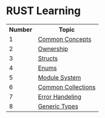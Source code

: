 # RUST Learning

<table>
    <tr>
        <th>Number</th>
        <th>Topic</th>
    </tr>
    <tr>
        <td>1</td>
        <td><a href ="https://github.com/edr3x/RUST-Learning/tree/master/1.common_concepts"> Common Concepts </a></td>
    </tr>
    <tr>
        <td>2</td>
        <td><a href ="https://github.com/edr3x/RUST-Learning/tree/master/2.understanding_ownership"> Ownership</a></td>
    </tr>
    <tr>
        <td>3</td>
        <td><a href ="https://github.com/edr3x/RUST-Learning/tree/master/3.structs"> Structs</a></td>
    </tr>
    <tr>
        <td>4</td>
        <td><a href ="https://github.com/edr3x/RUST-Learning/tree/master/4.enums"> Enums</a></td>
    </tr>
    <tr>
        <td>5</td>
        <td><a href ="https://github.com/edr3x/RUST-Learning/tree/master/5.module_system"> Module System</a></td>
    </tr>
    <tr>
        <td>6</td>
        <td><a href ="https://github.com/edr3x/RUST-Learning/tree/master/6.common_collections"> Common Collections</a></td>
    </tr>
    <tr>
        <td>7</td>
        <td><a href ="https://github.com/edr3x/RUST-Learning/tree/master/7.error_handeling"> Error Handeling</a></td>
    </tr>
    <tr>
        <td>8</td>
        <td><a href ="https://github.com/edr3x/RUST-Learning/tree/master/8.generic_types"> Generic Types</a></td>
    </tr>
</table>
